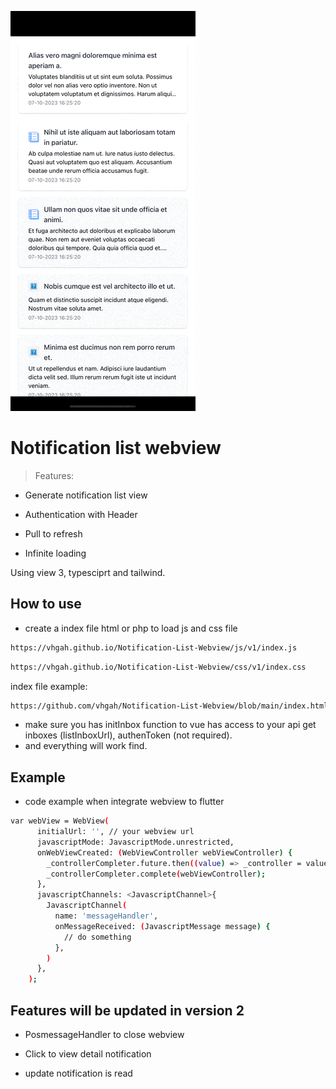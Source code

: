 ![Alt text](<Simulator Screen Recording - iPhone 14 Pro Max - 2023-10-10 at 07.10.34.gif>)

# Notification list webview

> Features:

- Generate notification list view

- Authentication with Header

- Pull to refresh

- Infinite loading

Using view 3, typesciprt and tailwind.

## How to use
- create a index file html or php to load js and css file
```bash
https://vhgah.github.io/Notification-List-Webview/js/v1/index.js
```
```bash
https://vhgah.github.io/Notification-List-Webview/css/v1/index.css
```
index file example:
```bash
https://github.com/vhgah/Notification-List-Webview/blob/main/index.html
```
- make sure you has initInbox function to vue has access to your api get inboxes (listInboxUrl), authenToken (not required).
- and everything will work find.

## Example
- code example when integrate webview to flutter
```bash
var webView = WebView(
      initialUrl: '', // your webview url
      javascriptMode: JavascriptMode.unrestricted,
      onWebViewCreated: (WebViewController webViewController) {
        _controllerCompleter.future.then((value) => _controller = value);
        _controllerCompleter.complete(webViewController);
      },
      javascriptChannels: <JavascriptChannel>{
        JavascriptChannel(
          name: 'messageHandler',
          onMessageReceived: (JavascriptMessage message) {
            // do something
          },
        )
      },
    );
```

## Features will be updated in version 2

- PosmessageHandler to close webview

- Click to view detail notification

- update notification is read
